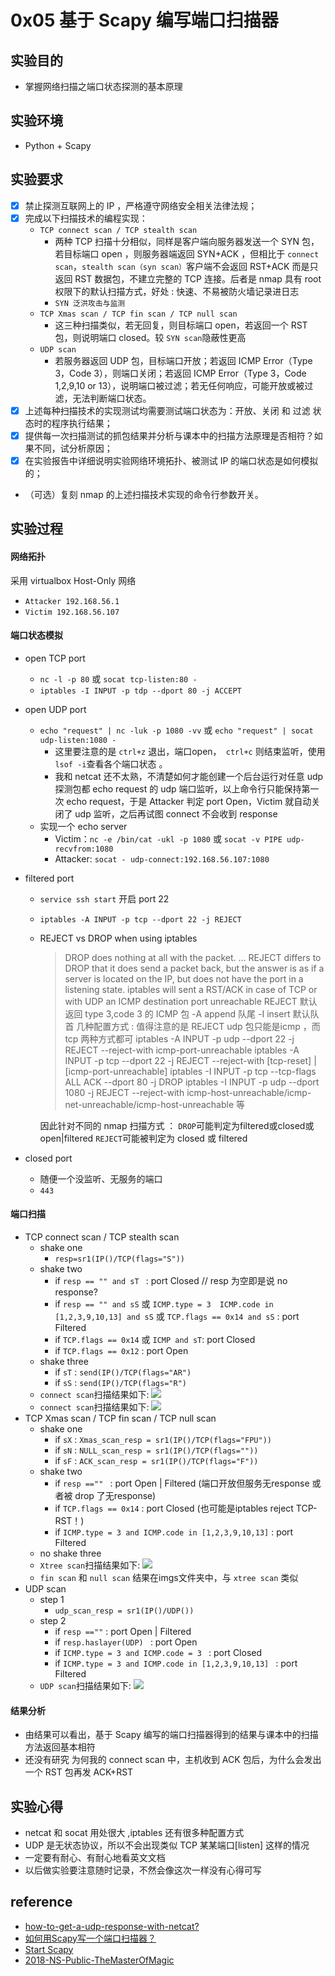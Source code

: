 # 0x05 基于 Scapy 编写端口扫描器

## 实验目的

* 掌握网络扫描之端口状态探测的基本原理
## 实验环境
* Python + Scapy 
## 实验要求
* [x] 禁止探测互联网上的 IP ，严格遵守网络安全相关法律法规；
* [x] 完成以下扫描技术的编程实现：
  * ```TCP connect scan / TCP stealth scan```
    * 两种 TCP 扫描十分相似，同样是客户端向服务器发送一个 SYN 包，若目标端口 open ，则服务器端返回 SYN+ACK ，但相比于 ```connect scan```，```stealth scan（syn scan）```客户端不会返回 RST+ACK 而是只返回 RST 数据包，不建立完整的 TCP 连接。后者是 nmap 具有 root 权限下的默认扫描方式，好处 : 快速、不易被防火墙记录进日志
    * ```SYN 泛洪攻击与监测```
  * ```TCP Xmas scan / TCP fin scan / TCP null scan```
    * 这三种扫描类似，若无回复，则目标端口 open，若返回一个 RST 包，则说明端口 closed。较 ``` SYN scan ```隐蔽性更高
  * ```UDP scan```
    * 若服务器返回 UDP 包，目标端口开放；若返回 ICMP Error（Type 3，Code 3），则端口关闭；若返回 ICMP Error（Type 3，Code 1,2,9,10 or 13），说明端口被过滤；若无任何响应，可能开放或被过滤，无法判断端口状态。
* [x] 上述每种扫描技术的实现测试均需要测试端口状态为：开放、关闭 和 过滤 状态时的程序执行结果；
* [x] 提供每一次扫描测试的抓包结果并分析与课本中的扫描方法原理是否相符？如果不同，试分析原因；
* [x] 在实验报告中详细说明实验网络环境拓扑、被测试 IP 的端口状态是如何模拟的；
* （可选）复刻 nmap 的上述扫描技术实现的命令行参数开关。

## 实验过程

#### 网络拓扑
采用 virtualbox Host-Only 网络
* ```Attacker 192.168.56.1```
* ```Victim 192.168.56.107```
#### 端口状态模拟
* open TCP port  
  * ```nc -l -p 80``` 或 ```socat tcp-listen:80 -```
  * ```iptables -I INPUT -p tdp --dport 80 -j ACCEPT```
* open UDP port
  * ```echo "request" | nc -luk -p 1080 -vv``` 或 ```echo "request" | socat udp-listen:1080 -``` 
    * 这里要注意的是 ```ctrl+z``` 退出，端口open，``` ctrl+c``` 则结束监听，使用 ```lsof -i```查看各个端口状态 。
    * 我和 netcat 还不太熟，不清楚如何才能创建一个后台运行对任意 udp 探测包都 echo request 的 udp 端口监听，以上命令行只能保持第一次 echo request，于是 Attacker 判定 port Open，Victim 就自动关闭了 udp 监听，之后再试图 connect 不会收到 response
  * 实现一个 echo server
    * Victim：```nc -e /bin/cat -ukl -p 1080``` 或 ```socat -v PIPE udp-recvfrom:1080```
    * Attacker: ```socat - udp-connect:192.168.56.107:1080```
  

* filtered port
  * ```service ssh start``` 开启 port 22
  * ```iptables -A INPUT -p tcp --dport 22 -j REJECT```
  * REJECT vs DROP when using iptables 
    >DROP does nothing at all with the packet. ... REJECT differs to DROP that it does send a packet back, but the answer is as if a server is located on the IP, but does not have the port in a listening state. iptables will sent a RST/ACK in case of TCP or with UDP an ICMP destination port unreachable
    REJECT 默认返回 type 3,code 3 的 ICMP 包
    -A append 队尾 -I insert 默认队首 
    几种配置方式 : 
    值得注意的是 REJECT udp 包只能是icmp ，而 tcp 两种方式都可
    iptables -A INPUT -p udp --dport 22 -j REJECT --reject-with icmp-port-unreachable
    iptables -A INPUT -p tcp --dport 22 -j REJECT --reject-with [tcp-reset] | [icmp-port-unreachable]
    iptables -I INPUT -p tcp --tcp-flags ALL ACK --dport 80 -j DROP
    iptables -I INPUT -p udp --dport 1080 -j REJECT --reject-with 
    icmp-host-unreachable/icmp-net-unreachable/icmp-host-unreachable 等

    因此针对不同的 nmap 扫描方式 ：
    ```DROP```可能判定为filtered或closed或open|filtered ```REJECT```可能被判定为 closed 或 filtered 
* closed port
  * 随便一个没监听、无服务的端口
  * ```443```

#### 端口扫描
* TCP connect scan / TCP stealth scan
  * shake one
    *  ```resp=sr1(IP()/TCP(flags="S"))```
  * shake two
    * if ```resp == "" and sT ``` : port Closed // resp 为空即是说 no response?
    * if ```resp == "" and sS``` 或 ```ICMP.type = 3  ICMP.code in [1,2,3,9,10,13] and sS``` 或 ```TCP.flags == 0x14 and sS``` : port Filtered
    * if ```TCP.flags == 0x14``` 或 ```ICMP and sT```: port Closed
    * if ```TCP.flags == 0x12``` : port Open 
  * shake three
    * if ```sT``` : ```send(IP()/TCP(flags="AR")```
    * if ```sS``` : ```send(IP()/TCP(flags="R")```
  * ```connect scan```扫描结果如下: 
  ![](imgs/connect_scan.gif)
  *  ```connect scan```扫描结果如下: 
  ![](imgs/syn_scan.gif)
* TCP Xmas scan / TCP fin scan / TCP null scan
  * shake one
    * if ```sX``` : ```Xmas_scan_resp = sr1(IP()/TCP(flags="FPU"))```
    * if ```sN``` : ```NULL_scan_resp = sr1(IP()/TCP(flags=""))```
    * if ```sF``` : ```ACK_scan_resp = sr1(IP()/TCP(flags="F"))```
  * shake two
    * if ```resp =="" ``` : port Open | Filtered (端口开放但服务无response 或者被 drop 了无response)
    * if ```TCP.flags == 0x14``` : port Closed (也可能是iptables reject TCP-RST！)
    * if ```ICMP.type = 3 and ICMP.code in [1,2,3,9,10,13]``` : port Filtered
  * no shake three  
  *  ```Xtree scan```扫描结果如下: 
  ![](imgs/xtree.gif)
  * ```fin scan``` 和 ```null scan``` 结果在imgs文件夹中，与 ```xtree scan``` 类似
* UDP scan
  * step 1 
    * ```udp_scan_resp = sr1(IP()/UDP())```
  * step 2
    * if ```resp ==""``` : port Open | Filtered
    * if ```resp.haslayer(UDP) ``` : port Open
    * if ```ICMP.type = 3 and ICMP.code = 3 ``` : port Closed
    * if ```ICMP.type = 3 and ICMP.code in [1,2,3,9,10,13] ``` : port Filtered
  *   ```UDP scan```扫描结果如下: 
  ![](imgs/udp_scan.gif)

#### 结果分析
* 由结果可以看出，基于 Scapy 编写的端口扫描器得到的结果与课本中的扫描方法返回基本相符
* 还没有研究 为何我的 connect scan 中，主机收到 ACK 包后，为什么会发出一个 RST 包再发 ACK+RST 
## 实验心得
* netcat 和 socat 用处很大 ,iptables 还有很多种配置方式
* UDP 是无状态协议，所以不会出现类似 TCP 某某端口[listen] 这样的情况
* 一定要有耐心、有耐心地看英文文档
* 以后做实验要注意随时记录，不然会像这次一样没有心得可写
## reference
* [how-to-get-a-udp-response-with-netcat?](https://serverfault.com/questions/128956/how-to-get-a-udp-response-with-netcat)
* [如何用Scapy写一个端口扫描器？](https://www.freebuf.com/sectool/94507.html)
* [Start Scapy](https://scapy.readthedocs.io/en/latest/usage.html)
* [2018-NS-Public-TheMasterOfMagic](https://github.com/CUCCS/2018-NS-Public-TheMasterOfMagic/tree/ns-chap0x05/ns/chap0x05)